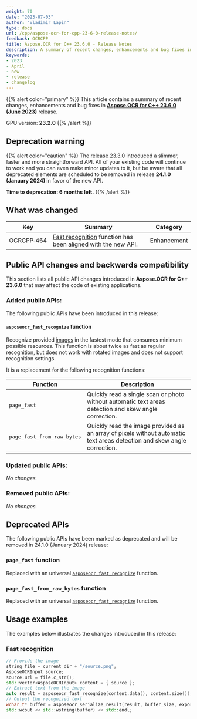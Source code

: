 ```yaml
---
weight: 70
date: "2023-07-03"
author: "Vladimir Lapin"
type: docs
url: /cpp/aspose-ocr-for-cpp-23-6-0-release-notes/
feedback: OCRCPP
title: Aspose.OCR for C++ 23.6.0 - Release Notes
description: A summary of recent changes, enhancements and bug fixes in Aspose.OCR for C++ 23.6.0 (June 2023) release.
keywords:
- 2023
- April
- new
- release
- changelog
---
```


{{% alert color="primary" %}}
This article contains a summary of recent changes, enhancements and bug fixes in [**Aspose.OCR for C++ 23.6.0 (June 2023)**](https://www.nuget.org/packages/Aspose.Ocr.Cpp/23.6.0) release.

GPU version: **23.2.0**
{{% /alert %}}

## Deprecation warning

{{% alert color="caution" %}}
The [release 23.3.0](/ocr/cpp/aspose-ocr-for-cpp-23-3-0-release-notes/) introduced a slimmer, faster and more straightforward API. All of your existing code will continue to work and you can even make minor updates to it, but be aware that all deprecated elements are scheduled to be removed in release **24.1.0 (January 2024)** in favor of the new API.

**Time to deprecation: 6 months left.**
{{% /alert %}}

## What was changed

Key | Summary | Category
--- | ------- | --------
OCRCPP&#8209;464 | [Fast recognition](/ocr/cpp/fast-recognition/) function has been aligned with the new API. | Enhancement

## Public API changes and backwards compatibility

This section lists all public API changes introduced in **Aspose.OCR for C++ 23.6.0** that may affect the code of existing applications.

### Added public APIs:

The following public APIs have been introduced in this release:

#### `asposeocr_fast_recognize` function

Recognize provided [images](/ocr/cpp/content-for-ocr/) in the fastest mode that consumes minimum possible resources. This function is about twice as fast as regular recognition, but does not work with rotated images and does not support recognition settings.

It is a replacement for the following recognition functions:

Function | Description
-------- | -----------
`page_fast` | Quickly read a single scan or photo without automatic text areas detection and skew angle correction.
`page_fast_from_raw_bytes` | Quickly read the image provided as an array of pixels without automatic text areas detection and skew angle correction.

### Updated public APIs:

_No changes._

### Removed public APIs:

_No changes._

## Deprecated APIs

The following public APIs have been marked as deprecated and will be removed in 24.1.0 (January 2024) release:

### `page_fast` function

Replaced with an universal [`asposeocr_fast_recognize`]() function.

### `page_fast_from_raw_bytes` function

Replaced with an universal [`asposeocr_fast_recognize`]() function.

## Usage examples

The examples below illustrates the changes introduced in this release:

### Fast recognition

```cpp
// Provide the image
string file = current_dir + "/source.png";
AsposeOCRInput source;
source.url = file.c_str();
std::vector<AsposeOCRInput> content = { source };
// Extract text from the image
auto result = asposeocr_fast_recognize(content.data(), content.size());
// Output the recognized text
wchar_t* buffer = asposeocr_serialize_result(result, buffer_size, export_format::text);
std::wcout << std::wstring(buffer) << std::endl;
```
